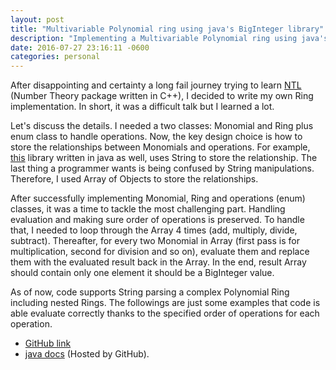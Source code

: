 ```yaml
---
layout: post
title: "Multivariable Polynomial ring using java's BigInteger library"
description: "Implementing a Multivariable Polynomial ring using java's BigInteger library"
date: 2016-07-27 23:16:11 -0600
categories: personal
---
```

After disappointing and certainty a long fail journey trying to learn [NTL](http://www.shoup.net/ntl/) (Number Theory package written in C++), I decided to write my own Ring implementation. In short, it was a difficult talk but I learned a lot.

Let's discuss the details. I needed a two classes: Monomial and Ring plus enum class to handle operations. Now, the key design choice is how to store the relationships between Monomials and operations. For example, [this](http://ring.perisic.com/) library written in java as well, uses String to store the relationship. The last thing a programmer wants is being confused by String manipulations. Therefore, I used Array of Objects to store the relationships.

After successfully implementing Monomial, Ring and operations (enum) classes, it was a time to tackle the most challenging part. Handling evaluation and making sure order of operations is preserved. To handle that, I needed to loop through the Array 4 times (add, multiply, divide, subtract). Thereafter, for every two Monomial in Array (first pass is for multiplication, second for division and so on), evaluate them and replace them with the evaluated result back in the Array. In the end, result Array should contain only one element it should be a BigInteger value.

As of now, code supports String parsing a complex Polynomial Ring including nested Rings. The followings are just some examples that code is able evaluate correctly thanks to the specified order of operations for each operation.

<script src="https://gist.github.com/amir734jj/a2f7440e4ed5163fce11231dae019b1d.js"></script>


- [GitHub link](https://github.com/amir734jj/BigIntegerRing)
- [java docs](https://amir734jj.github.io/BigIntegerRing/) (Hosted by GitHub).